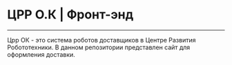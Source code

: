 # ЦРР О.К | Фронт-энд
____
Црр ОК - это система роботов доставщиков в Центре Развития Робототехники.
В данном репозитории представлен сайт для оформления доставки.
